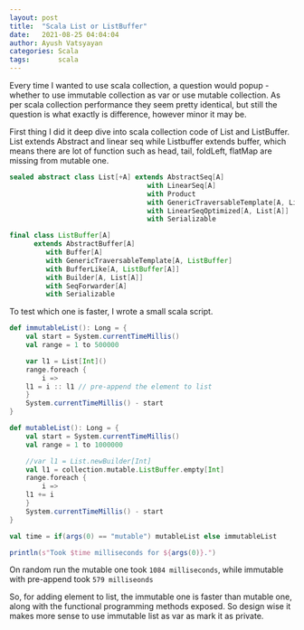 ```yaml
---
layout: post
title:  "Scala List or ListBuffer"
date:   2021-08-25 04:04:04
author: Ayush Vatsyayan
categories: Scala
tags:	    scala
---
```


Every time I wanted to use scala collection, a question would popup - whether to use immutable collection as var or use mutable collection. 
As per scala collection performance they seem pretty identical, but still the question is what exactly is difference, however minor it may be.

First thing I did it deep dive into scala collection code of List and ListBuffer. List extends Abstract and linear seq while Listbuffer extends buffer, which means there are lot of function such as head, tail, foldLeft, flatMap are missing from mutable one.

```scala
sealed abstract class List[+A] extends AbstractSeq[A]
                                  with LinearSeq[A]
                                  with Product
                                  with GenericTraversableTemplate[A, List]
                                  with LinearSeqOptimized[A, List[A]]
                                  with Serializable
```
```scala
final class ListBuffer[A]
      extends AbstractBuffer[A]
         with Buffer[A]
         with GenericTraversableTemplate[A, ListBuffer]
         with BufferLike[A, ListBuffer[A]]
         with Builder[A, List[A]]
         with SeqForwarder[A]
         with Serializable
```


To test which one is faster, I wrote a small scala script.

```scala
def immutableList(): Long = {
    val start = System.currentTimeMillis()
    val range = 1 to 500000

    var l1 = List[Int]()
    range.foreach {
    	i =>		  
	l1 = i :: l1 // pre-append the element to list
    }
    System.currentTimeMillis() - start
}

def mutableList(): Long = {
    val start = System.currentTimeMillis()
    val range = 1 to 1000000

    //var l1 = List.newBuilder[Int]
    val l1 = collection.mutable.ListBuffer.empty[Int]
    range.foreach {
    	i =>		  
	l1 += i
    }
    System.currentTimeMillis() - start
}

val time = if(args(0) == "mutable") mutableList else immutableList

println(s"Took $time milliseconds for ${args(0)}.")
```
On random run the mutable one took `1084 milliseconds`, while immutable with pre-append took `579 milliseonds`

So, for adding element to list, the immutable one is faster than mutable one, along with the functional programming methods exposed.
So design wise it makes more sense to use immutable list as var as mark it as private.
